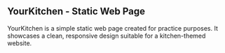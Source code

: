 ## YourKitchen - Static Web Page

YourKitchen is a simple static web page created for practice purposes. It showcases a clean, responsive design suitable for a kitchen-themed website.

